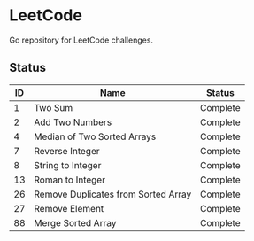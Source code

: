 # LeetCode

Go repository for LeetCode challenges.

## Status
| ID | Name                                | Status   |
|----|-------------------------------------|----------|
| 1  | Two Sum                             | Complete |
| 2  | Add Two Numbers                     | Complete |
| 4  | Median of Two Sorted Arrays         | Complete |
| 7  | Reverse Integer                     | Complete |
| 8  | String to Integer                   | Complete |
| 13 | Roman to Integer                    | Complete |
| 26 | Remove Duplicates from Sorted Array | Complete |
| 27 | Remove Element                      | Complete |
| 88 | Merge Sorted Array                  | Complete |

